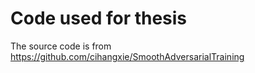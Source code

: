 # Code used for thesis

The source code is from https://github.com/cihangxie/SmoothAdversarialTraining

